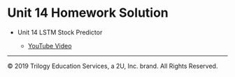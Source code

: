 # Unit 14 Homework Solution

* Unit 14 LSTM Stock Predictor

  * [YouTube Video](https://youtu.be/7zwCrBMwIUA)

---
© 2019 Trilogy Education Services, a 2U, Inc. brand. All Rights Reserved.
